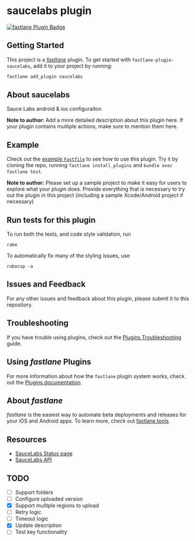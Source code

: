 # saucelabs plugin

[![fastlane Plugin Badge](https://rawcdn.githack.com/fastlane/fastlane/master/fastlane/assets/plugin-badge.svg)](https://rubygems.org/gems/fastlane-plugin-saucelabs)

## Getting Started

This project is a [_fastlane_](https://github.com/fastlane/fastlane) plugin. To get started with `fastlane-plugin-saucelabs`, add it to your project by running:

```bash
fastlane add_plugin saucelabs
```

## About saucelabs

Sauce Labs android & ios configuraiton

**Note to author:** Add a more detailed description about this plugin here. If your plugin contains multiple actions, make sure to mention them here.

## Example

Check out the [example `Fastfile`](fastlane/Fastfile) to see how to use this plugin. Try it by cloning the repo, running `fastlane install_plugins` and `bundle exec fastlane test`.

**Note to author:** Please set up a sample project to make it easy for users to explore what your plugin does. Provide everything that is necessary to try out the plugin in this project (including a sample Xcode/Android project if necessary)

## Run tests for this plugin

To run both the tests, and code style validation, run

```
rake
```

To automatically fix many of the styling issues, use
```
rubocop -a
```

## Issues and Feedback

For any other issues and feedback about this plugin, please submit it to this repository.

## Troubleshooting

If you have trouble using plugins, check out the [Plugins Troubleshooting](https://docs.fastlane.tools/plugins/plugins-troubleshooting/) guide.

## Using _fastlane_ Plugins

For more information about how the `fastlane` plugin system works, check out the [Plugins documentation](https://docs.fastlane.tools/plugins/create-plugin/).

## About _fastlane_

_fastlane_ is the easiest way to automate beta deployments and releases for your iOS and Android apps. To learn more, check out [fastlane.tools](https://fastlane.tools).

## Resources

- [SauceLabs Status page](https://status.saucelabs.com/)
- [SauceLabs API](https://docs.saucelabs.com/dev/api/index.html)

## TODO

- [ ] Support folders
- [ ] Configure uploaded version
- [X] Support mulitple regions to upload
- [ ] Retry logic
- [ ] Timeout logic
- [X] Update description
- [ ] Test key functionality
